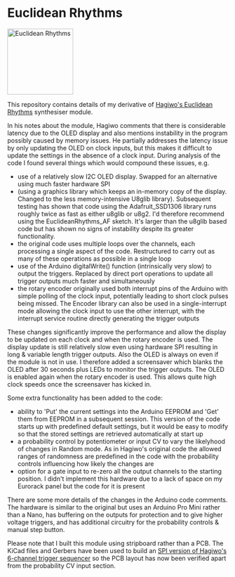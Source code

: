 # Euclidean Rhythms
<img title="Euclidean Rhythms" width="150px" src="https://github.com/user-attachments/assets/ccd983dd-b1db-48ab-b2c8-7528f476d753">

This repository contains details of my derivative of [Hagiwo's Euclidean Rhythms](https://note.com/solder_state/n/n433b32ea6dbc) synthesiser module.

In his notes about the module, Hagiwo comments that there is considerable latency due to the OLED display and also mentions instability in the program
possibly caused by memory issues. He partially addresses the latency issue by only updating the OLED on clock inputs, but this makes it difficult to
update the settings in the absence of a clock input.
During analysis of the code I found several things which would compound these issues, e.g.
- use of a relatively slow I2C OLED display. Swapped for an alternative using much faster hardware SPI
- (using a graphics library which keeps an in-memory copy of the display. Changed to the less memory-intensive U8glib library). Subsequent testing has shown that code using the Adafruit_SSD1306 library runs roughly twice as fast as either u8glib or u8g2. I'd therefore recommend using the EuclideanRhythms_AF sketch. It's larger than the u8glib based code but has shown no signs of instability despite its greater functionality.
- the original code uses multiple loops over the channels, each processing a single aspect of the code. Restructured to carry out as many of these
operations as possible in a single loop
- use of the Arduino digitalWrite() function (intrinsically very slow) to output the triggers. Replaced by direct port operations to update all trigger
outputs much faster and simultaneously
- the rotary encoder originally used both interrupt pins of the Arduino with simple polling of the clock input, potentially leading to short clock pulses
being missed. The Encoder library can also be used in a single-interrupt mode allowing the clock input to use the other interrupt, with the interrupt
service routine directly generating the trigger outputs

These changes significantly improve the performance and allow the display to be updated on each clock and when the rotary encoder is used. The display
update is still relatively slow even using hardware SPI resulting in long & variable length trigger outputs. Also the OLED is always on even if the
module is not in use. I therefore added a screensaver which blanks the OLED after 30 seconds plus LEDs to monitor the trigger outputs. The OLED is
enabled again when the rotary encoder is used. This allows quite high clock speeds once the screensaver has kicked in.

Some extra functionality has been added to the code:
- ability to 'Put' the current settings into the Arduino EEPROM and 'Get' them from EEPROM in a subsequent session. This version of the code starts up
with predefined default settings, but it would be easy to modify so that the stored settings are retrieved automatically at start up
- a probability control by potentiometer or input CV to vary the likelyhood of changes in Random mode. As in Hagiwo's original code the allowed ranges
of randomness are predefined in the code with the probability controls influencing how likely the changes are
- option for a gate input to re-zero all the output channels to the starting position. I didn't implement this hardware due to a lack of space on my
Eurorack panel but the code for it is present

There are some more details of the changes in the Arduino code comments. The hardware is similar to the original but uses an Arduino Pro Mini rather than
a Nano, has buffering on the outputs for protection and to give higher voltage triggers, and has additional circuitry for the probability controls &
manual step button.

Please note that I built this module using stripboard rather than a PCB. The KiCad files and Gerbers have been used to build an [SPI version of Hagiwo's 6-channel trigger sequencer](https://github.com/clarionut/6-channel-trg-sequencer) so the PCB layout has now been verified apart from the probability CV input section.
